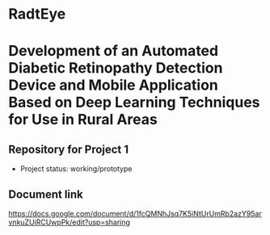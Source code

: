 # RadtEye
# Development of an Automated Diabetic Retinopathy Detection Device and Mobile Application Based on Deep Learning Techniques for Use in Rural Areas 

## Repository for Project 1

* Project status: working/prototype

## Document link
https://docs.google.com/document/d/1fcQMNhJsq7K5iNtUrUmRb2azY95arvnkuZUiRCUwpPk/edit?usp=sharing

